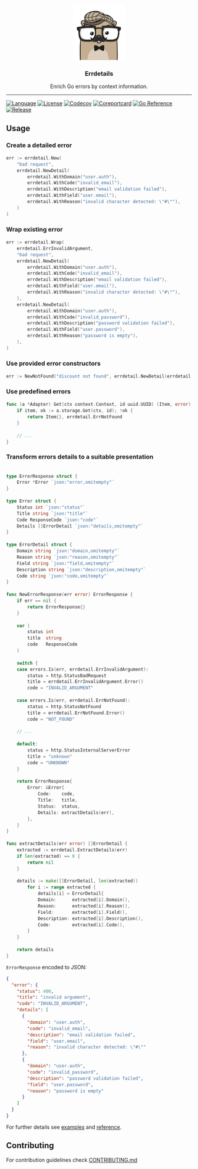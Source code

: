 <div align="center">
  <img alt="errdetails logo" src="assets/go.png" height="150" />

  <h3>Errdetails</h3>
  <p>Enrich Go errors by context information.</p>
</div>

---

[![Language](https://img.shields.io/badge/Language-Go-blue.svg)](https://golang.org/)
[![License](https://img.shields.io/github/license/dnozdrin/errdetail)](/LICENSE)
[![Codecov](https://codecov.io/gh/dnozdrin/errdetail/branch/main/graph/badge.svg)](https://codecov.io/gh/dnozdrin/errdetail)
[![Coreportcard](https://goreportcard.com/badge/github.com/dnozdrin/errdetail)](https://goreportcard.com/report/github.com/dnozdrin/errdetail)
[![Go Reference](https://pkg.go.dev/badge/github.com/dnozdrin/errdetail.svg?style=flat-square)](https://pkg.go.dev/github.com/dnozdrin/errdetail)
[![Release](https://img.shields.io/github/release/dnozdrin/errdetail.svg)](https://github.com/dnozdrin/errdetail/releases/latest)

## Usage

### Create a detailed error

```go
err := errdetail.New(
    "bad request",
    errdetail.NewDetail(
        errdetail.WithDomain("user.auth"),
        errdetail.WithCode("invalid_email"),
        errdetail.WithDescription("email validation failed"),
        errdetail.WithField("user.email"),
        errdetail.WithReason("invalid character detected: \"#\""),
    )
)
```

### Wrap existing error

```go
err := errdetail.Wrap(
    errdetail.ErrInvalidArgument,
    "bad request",
    errdetail.NewDetail(
        errdetail.WithDomain("user.auth"),
        errdetail.WithCode("invalid_email"),
        errdetail.WithDescription("email validation failed"),
        errdetail.WithField("user.email"),
        errdetail.WithReason("invalid character detected: \"#\""),
    ),
    errdetail.NewDetail(
        errdetail.WithDomain("user.auth"),
        errdetail.WithCode("invalid_password"),
        errdetail.WithDescription("password validation failed"),
        errdetail.WithField("user.password"),
        errdetail.WithReason("password is empty"),
    ),
)
```

### Use provided error constructors

```go
err := NewNotFound("discount not found", errdetail.NewDetail(errdetail.WithCode("order_discount_not_supported")))
```

### Use predefined errors

```go
func (a *Adapter) Get(ctx context.Context, id uuid.UUID) (Item, error) {
    if item, ok := a.storage.Get(ctx, id); !ok {
        return Item{}, errdetail.ErrNotFound
    }
    
    // ...
}
```

### Transform errors details to a suitable presentation

```go

type ErrorResponse struct {
    Error *Error `json:"error,omitempty"`
}

type Error struct {
    Status int `json:"status"`
    Title string `json:"title"`
    Code ResponseCode `json:"code"`
    Details []ErrorDetail `json:"details,omitempty"`
}

type ErrorDetail struct {
    Domain string `json:"domain,omitempty"`
    Reason string `json:"reason,omitempty"`
    Field string `json:"field,omitempty"`
    Description string `json:"description,omitempty"`
    Code string `json:"code,omitempty"`
}

func NewErrorResponse(err error) ErrorResponse {
    if err == nil {
        return ErrorResponse{}
    }
    
    var (
        status int
        title  string
        code   ResponseCode
    )
    
    switch {
    case errors.Is(err, errdetail.ErrInvalidArgument):
        status = http.StatusBadRequest
        title = errdetail.ErrInvalidArgument.Error()
        code = "INVALID_ARGUMENT"
	
    case errors.Is(err, errdetail.ErrNotFound):
        status = http.StatusNotFound
        title = errdetail.ErrNotFound.Error()
        code = "NOT_FOUND"
    
	// ...
    
    default:
        status = http.StatusInternalServerError
        title = "unknown"
        code = "UNKNOWN"
    }
    
    return ErrorResponse{
        Error: &Error{
            Code:    code,
            Title:   title,
            Status:  status,
            Details: extractDetails(err),
        },
    }
}

func extractDetails(err error) []ErrorDetail {
    extracted := errdetail.ExtractDetails(err)
    if len(extracted) == 0 {
        return nil
    }
    
    details := make([]ErrorDetail, len(extracted))
        for i := range extracted {
            details[i] = ErrorDetail{
            Domain:      extracted[i].Domain(),
            Reason:      extracted[i].Reason(),
            Field:       extracted[i].Field(),
            Description: extracted[i].Description(),
            Code:        extracted[i].Code(),
        }
    }
    
    return details
}

```

`ErrorResponse` encoded to JSON:

```json
{
  "error": {
    "status": 400,
    "title": "invalid argument",
    "code": "INVALID_ARGUMENT",
    "details": [
      {
        "domain": "user.auth",
        "code": "invalid_email",
        "description": "email validation failed",
        "field": "user.email",
        "reason": "invalid character detected: \"#\""
      },
      {
        "domain": "user.auth",
        "code": "invalid_password",
        "description": "password validation failed",
        "field": "user.password",
        "reason": "password is empty"
      }
    ]
  }
}
```

For further details see [examples](https://github.com/dnozdrin/errdetail/tree/main/examples) and [reference](https://pkg.go.dev/badge/github.com/dnozdrin).

## Contributing

For contribution guidelines check [CONTRIBUTING.md](https://github.com/dnozdrin/errdetail/blob/main/CONTRIBUTING.md)
